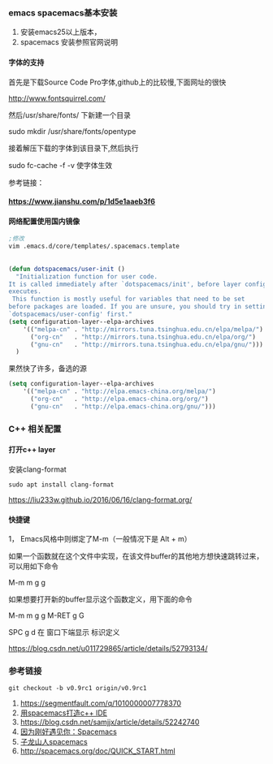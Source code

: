 



### emacs spacemacs基本安装

1. 安装emacs25以上版本，
2. spacemacs 安装参照官网说明



#### 字体的支持

首先是下载Source Code Pro字体,github上的比较慢,下面网址的很快

http://www.fontsquirrel.com/

然后/usr/share/fonts/ 下新建一个目录

sudo mkdir /usr/share/fonts/opentype

接着解压下载的字体到该目录下,然后执行

sudo fc-cache -f -v       使字体生效



参考链接：

#### https://www.jianshu.com/p/1d5e1aaeb3f6

#### 网络配置使用国内镜像



```lisp
;修改  
vim .emacs.d/core/templates/.spacemacs.template  
  
  
(defun dotspacemacs/user-init ()  
  "Initialization function for user code.  
It is called immediately after `dotspacemacs/init', before layer configuration  
executes.  
 This function is mostly useful for variables that need to be set  
before packages are loaded. If you are unsure, you should try in setting them in  
`dotspacemacs/user-config' first."  
(setq configuration-layer--elpa-archives  
    '(("melpa-cn" . "http://mirrors.tuna.tsinghua.edu.cn/elpa/melpa/")  
      ("org-cn"   . "http://mirrors.tuna.tsinghua.edu.cn/elpa/org/")  
      ("gnu-cn"   . "http://mirrors.tuna.tsinghua.edu.cn/elpa/gnu/")))  
  )  
```



果然快了许多，备选的源

```lisp
(setq configuration-layer--elpa-archives
    '(("melpa-cn" . "http://elpa.emacs-china.org/melpa/")
      ("org-cn"   . "http://elpa.emacs-china.org/org/")
      ("gnu-cn"   . "http://elpa.emacs-china.org/gnu/")))
```



### C++  相关配置

#### 打开c++ layer



安装clang-format

```
sudo apt install clang-format
```

https://liu233w.github.io/2016/06/16/clang-format.org/



#### 快捷键

1， Emacs风格中则绑定了M-m（一般情况下是 Alt + m）

如果一个函数就在这个文件中实现，在该文件buffer的其他地方想快速跳转过来，可以用如下命令

M-m m g g

如果想要打开新的buffer显示这个函数定义，用下面的命令

M-m m g g      M-RET g G



SPC   g  d     在 窗口下端显示 标识定义





https://blog.csdn.net/u011729865/article/details/52793134/



### 参考链接

```
git checkout -b v0.9rc1 origin/v0.9rc1
```









1. https://segmentfault.com/q/1010000007778370
2. [用spacemacs打造c++ IDE](https://blog.csdn.net/csfreebird/article/details/71194235)
3. https://blog.csdn.net/samjjx/article/details/52242740
4. [因为刚好遇见你：Spacemacs](https://www.jianshu.com/p/8a8a35596b9d)
5. [子龙山人spacemacs](https://zilongshanren.com/blog/2015-12-06-spacemacs-rocks.html)
6. http://spacemacs.org/doc/QUICK_START.html

